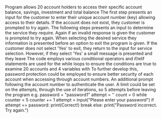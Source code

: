 Program allows 20 account holders to access their specific account balance, savings, investment and total balance
The first step presents an input for the customer to enter their unique account number (key) allowing access to their details. If the account does not exist, they customer is prompted to try again.
The following steps presents an input to determine the service they require. Again if an invalid response is given the customer is prompted to try again.
When selecting the desired service they information is presented before an option to exit the program is given.
If the customer does not select 'Yes' to exit, they return to the input for service selection. However, if they select 'Yes' a small message is presented and they leave
The code employs various conditional operators and if/elif statements are used for the while loops to ensure the conditions are true to examine 20 accounts and 4 variables with
To further develop this, password protection could be employed to ensure better security of each account when accessing through account numbers. An additional prompt following the account number to authenticate the user. A limit could be set on the attempts, through the use of iterations, so 5 attempts before leaving the program
e.g.
password = "password1"
attempt = ''
count = 0
while counter < 5
    counter += 1
    attempt = input("Please enter your password")
    if attempt == password:
        print(Correct!)
        break
else:
    print("Password incorrect. Try again.")